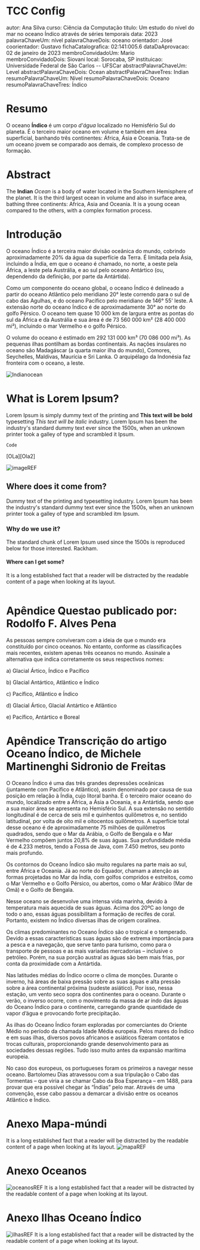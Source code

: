 # TCC Config

autor: Ana Silva
curso: Ciência da Computação
titulo: Um estudo do nível do mar no oceano Índico através de séries temporais
data: 2023
palavraChaveUm: nível
palavraChaveDois: oceano
orientador: José
coorientador: Gustavo
fichaCatalografica: 02:141:005.6
dataDaAprovacao: 02 de janeiro de 2023
membroConvidadoUm: Mario
membroConvidadoDois: Siovani
local: Sorocaba, SP
instituicao: Universidade Federal de São Carlos -- UFSCar
abstractPalavraChaveUm: Level
abstractPalavraChaveDois: Ocean
abstractPalavraChaveTres: Indian
resumoPalavraChaveUm: Nível
resumoPalavraChaveDois: Oceano
resumoPalavraChaveTres: Índico

# Resumo

O oceano **Índico** é um corpo _d'água_ localizado no Hemisfério Sul do planeta. É o terceiro maior oceano em volume e também em área superficial, banhando três continentes: África, Ásia e Oceania. Trata-se de um oceano jovem se comparado aos demais, de complexo processo de formação.

# Abstract

The **Indian** _Ocean_ is a body of water located in the Southern Hemisphere of the planet. It is the third largest ocean in volume and also in surface area, bathing three continents: Africa, Asia and Oceania. It is a young ocean compared to the others, with a complex formation process.

# Introdução

O oceano Índico é a terceira maior divisão oceânica do mundo, cobrindo aproximadamente 20% da água da superfície da Terra. É limitada pela Ásia, incluindo a Índia, em que o oceano é chamado, no norte, a oeste pela África, a leste pela Austrália, e ao sul pelo oceano Antártico (ou, dependendo da definição, por parte da Antártida).

Como um componente do oceano global, o oceano Índico é delineado a partir do oceano Atlântico pelo meridiano 20° leste correndo para o sul de cabo das Agulhas, e do oceano Pacífico pelo meridiano de 146° 55' leste. A extensão norte do oceano Índico é de aproximadamente 30° ao norte do golfo Pérsico. O oceano tem quase 10 000 km de largura entre as pontas do sul da África e da Austrália e sua área é de 73 560 000 km² (28 400 000 mi²), incluindo o mar Vermelho e o golfo Pérsico.

O volume do oceano é estimado em 292 131 000 km³ (70 086 000 mi³). As pequenas ilhas pontilham as bordas continentais. As nações insulares no oceano são Madagáscar (a quarta maior ilha do mundo), Comores, Seychelles, Maldivas, Maurícia e Sri Lanka. O arquipélago da Indonésia faz fronteira com o oceano, a leste.

![Indianocean](https://upload.wikimedia.org/wikipedia/commons/c/c5/Indianocean.PNG 'Oceano Índico.')

# What is Lorem Ipsum?

Lorem Ipsum is simply dummy text of the printing and **This text will be bold** typesetting _This text will be italic_ industry. Lorem Ipsum has been the industry's standard dummy text ever since the 1500s, when an unknown printer took a galley of type and scrambled it Ipsum.

```
Code
```

[OLa][Ola2]

![imageREF](https://www.worldatlas.com/r/w768/upload/08/86/2a/map-of-the-indian-ocean.png 'Cerberus.')

## Where does it come from?

Dummy text of the printing and typesetting industry. Lorem Ipsum has been the industry's standard dummy text ever since the 1500s, when an unknown printer took a galley of type and scrambled itm Ipsum.

### Why do we use it?

The standard chunk of Lorem Ipsum used since the 1500s is reproduced below for those interested. Rackham.

#### Where can I get some?

It is a long established fact that a reader will be distracted by the readable content of a page when looking at its layout.

```

```

# Apêndice Questao publicado por: Rodolfo F. Alves Pena

As pessoas sempre conviveram com a ideia de que o mundo era constituído por cinco oceanos. No entanto, conforme as classificações mais recentes, existem apenas três oceanos no mundo. Assinale a alternativa que indica corretamente os seus respectivos nomes:

a) Glacial Ártico, Índico e Pacífico

b) Glacial Antártico, Atlântico e Índico

c) Pacífico, Atlântico e Índico

d) Glacial Ártico, Glacial Antártico e Atlântico

e) Pacífico, Antártico e Boreal

# Apêndice Transcrição do artigo Oceano Índico, de Michele Martinenghi Sidronio de Freitas

O Oceano Índico é uma das três grandes depressões oceânicas (juntamente com Pacífico e Atlântico), assim denominado por causa de sua posição em relação à Índia, cujo litoral banha. É o terceiro maior oceano do mundo, localizado entre a África, a Ásia a Oceania, e a Antártida, sendo que a sua maior área se apresenta no Hemisfério Sul. A sua extensão no sentido longitudinal é de cerca de seis mil e quinhentos quilômetros e, no sentido latitudinal, por volta de oito mil e oitocentos quilômetros. A superfície total desse oceano é de aproximadamente 75 milhões de quilômetros quadrados, sendo que o Mar da Arábia, o Golfo de Bengala e o Mar Vermelho compõem juntos 20,8% de suas águas. Sua profundidade média é de 4.233 metros, tendo a Fossa de Java, com 7.450 metros, seu ponto mais profundo.

Os contornos do Oceano Índico são muito regulares na parte mais ao sul, entre África e Oceania. Já ao norte do Equador, chamam a atenção as formas projetadas no Mar da Índia, com golfos compridos e estreitos, como o Mar Vermelho e o Golfo Pérsico, ou abertos, como o Mar Arábico (Mar de Omã) e o Golfo de Bengala.

Nesse oceano se desenvolve uma intensa vida marinha, devido à temperatura mais aquecida de suas águas. Acima dos 20ºC ao longo de todo o ano, essas águas possibilitam a formação de recifes de coral. Portanto, existem no Índico diversas ilhas de origem coralínea.

Os climas predominantes no Oceano Índico são o tropical e o temperado. Devido a essas características suas águas são de extrema importância para a pesca e a navegação, que serve tanto para turismo, como para o transporte de pessoas e as mais variadas mercadorias – inclusive o petróleo. Porém, na sua porção austral as águas são bem mais frias, por conta da proximidade com a Antártida.

Nas latitudes médias do Índico ocorre o clima de monções. Durante o inverno, há áreas de baixa pressão sobre as suas águas e alta pressão sobre a área continental próxima (sudeste asiático). Por isso, nessa estação, um vento seco sopra dos continentes para o oceano. Durante o verão, o inverso ocorre, com o movimento da massa de ar indo das águas do Oceano Índico para o continente, carregando grande quantidade de vapor d’água e provocando forte precipitação.

As ilhas do Oceano Índico foram exploradas por comerciantes do Oriente Médio no período da chamada Idade Média europeia. Pelos mares do Índico e em suas ilhas, diversos povos africanos e asiáticos fizeram contatos e trocas culturais, proporcionando grande desenvolvimento para as sociedades dessas regiões. Tudo isso muito antes da expansão marítima europeia.

No caso dos europeus, os portugueses foram os primeiros a navegar nesse oceano. Bartolomeu Dias atravessou com a sua tripulação o Cabo das Tormentas – que viria a se chamar Cabo da Boa Esperança – em 1488, para provar que era possível chegar às “Índias” pelo mar. Através de uma convenção, esse cabo passou a demarcar a divisão entre os oceanos Atlântico e Índico.

# Anexo Mapa-múndi

It is a long established fact that a reader will be distracted by the readable content of a page when looking at its layout.
![mapaREF](https://s2.static.brasilescola.uol.com.br/be/2022/06/2-mapa-mundi.jpg 'Mapa-múndi.')

# Anexo Oceanos

![oceanosREF](https://www.infoescola.com/wp-content/uploads/2018/02/oceanos.jpg 'Oceanos.')
It is a long established fact that a reader will be distracted by the readable content of a page when looking at its layout.

# Anexo Ilhas Oceano Índico

![ilhasREF](https://i2.wp.com/www.toscanobrasil.com.br/wp-content/uploads/2016/05/SE9.jpg 'Ilhas Oceano Índico.')
It is a long established fact that a reader will be distracted by the readable content of a page when looking at its layout.
